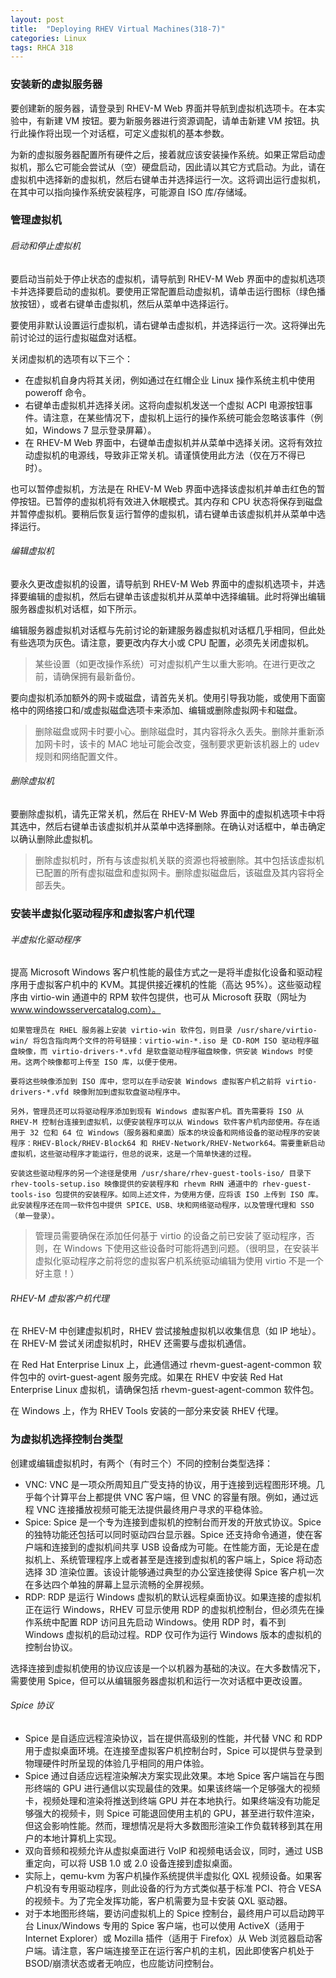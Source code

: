 ```yaml
---
layout: post
title:  "Deploying RHEV Virtual Machines(318-7)"
categories: Linux
tags: RHCA 318
---
```


### 安装新的虚拟服务器

要创建新的服务器，请登录到 RHEV-M Web 界面并导航到虚拟机选项卡。在本实验中，有新建 VM 按钮。要为新服务器进行资源调配，请单击新建 VM 按钮。执行此操作将出现一个对话框，可定义虚拟机的基本参数。

为新的虚拟服务器配置所有硬件之后，接着就应该安装操作系统。如果正常启动虚拟机，那么它可能会尝试从（空）硬盘启动，因此请以其它方式启动。为此，请在虚拟机中选择新的虚拟机，然后右键单击并选择运行一次。这将调出运行虚拟机，在其中可以指向操作系统安装程序，可能源自 ISO 库/存储域。

### 管理虚拟机

###### 启动和停止虚拟机

要启动当前处于停止状态的虚拟机，请导航到 RHEV-M Web 界面中的虚拟机选项卡并选择要启动的虚拟机。要使用正常配置启动虚拟机，请单击运行图标（绿色播放按钮），或者右键单击虚拟机，然后从菜单中选择运行。

要使用非默认设置运行虚拟机，请右键单击虚拟机，并选择运行一次。这将弹出先前讨论过的运行虚拟磁盘对话框。

关闭虚拟机的选项有以下三个：

*    在虚拟机自身内将其关闭，例如通过在红帽企业 Linux 操作系统主机中使用 poweroff 命令。
*    右键单击虚拟机并选择关闭。这将向虚拟机发送一个虚拟 ACPI 电源按钮事件。请注意，在某些情况下，虚拟机上运行的操作系统可能会忽略该事件（例如，Windows 7 显示登录屏幕）。
*    在 RHEV-M Web 界面中，右键单击虚拟机并从菜单中选择关闭。这将有效拉动虚拟机的电源线，导致非正常关机。请谨慎使用此方法（仅在万不得已时）。

也可以暂停虚拟机，方法是在 RHEV-M Web 界面中选择该虚拟机并单击红色的暂停按钮。已暂停的虚拟机将有效进入休眠模式。其内存和 CPU 状态将保存到磁盘并暂停虚拟机。要稍后恢复运行暂停的虚拟机，请右键单击该虚拟机并从菜单中选择运行。 

###### 编辑虚拟机

要永久更改虚拟机的设置，请导航到 RHEV-M Web 界面中的虚拟机选项卡，并选择要编辑的虚拟机，然后右键单击该虚拟机并从菜单中选择编辑。此时将弹出编辑服务器虚拟机对话框，如下所示。

编辑服务器虚拟机对话框与先前讨论的新建服务器虚拟机对话框几乎相同，但此处有些选项为灰色。请注意，要更改内存大小或 CPU 配置，必须先关闭虚拟机。

> 某些设置（如更改操作系统）可对虚拟机产生以重大影响。在进行更改之前，请确保拥有最新备份。

要向虚拟机添加额外的网卡或磁盘，请首先关机。使用引导我功能，或使用下面窗格中的网络接口和/或虚拟磁盘选项卡来添加、编辑或删除虚拟网卡和磁盘。

> 删除磁盘或网卡时要小心。删除磁盘时，其内容将永久丢失。删除并重新添加网卡时，该卡的 MAC 地址可能会改变，强制要求更新该机器上的 udev 规则和网络配置文件。

###### 删除虚拟机

要删除虚拟机，请先正常关机，然后在 RHEV-M Web 界面中的虚拟机选项卡中将其选中，然后右键单击该虚拟机并从菜单中选择删除。在确认对话框中，单击确定以确认删除此虚拟机。

> 删除虚拟机时，所有与该虚拟机关联的资源也将被删除。其中包括该虚拟机已配置的所有虚拟磁盘和虚拟网卡。删除虚拟磁盘后，该磁盘及其内容将全部丢失。 

### 安装半虚拟化驱动程序和虚拟客户机代理

###### 半虚拟化驱动程序

提高 Microsoft Windows 客户机性能的最佳方式之一是将半虚拟化设备和驱动程序用于虚拟客户机中的 KVM。其提供接近裸机的性能（高达 95%）。这些驱动程序由 virtio-win 通道中的 RPM 软件包提供，也可从 Microsoft 获取（网址为 www.windowsservercatalog.com）。

    如果管理员在 RHEL 服务器上安装 virtio-win 软件包，则目录 /usr/share/virtio-win/ 将包含指向两个文件的符号链接：virtio-win-*.iso 是 CD-ROM ISO 驱动程序磁盘映像，而 virtio-drivers-*.vfd 是软盘驱动程序磁盘映像，供安装 Windows 时使用。这两个映像都可上传至 ISO 库，以便于使用。

    要将这些映像添加到 ISO 库中，您可以在手动安装 Windows 虚拟客户机之前将 virtio-drivers-*.vfd 映像附加到虚拟软盘驱动程序中。

    另外，管理员还可以将驱动程序添加到现有 Windows 虚拟客户机。首先需要将 ISO 从 RHEV-M 控制台连接到虚拟机，以便安装程序可以从 Windows 软件客户机内部使用。存在适用于 32 位和 64 位 Windows（服务器和桌面）版本的块设备和网络设备的驱动程序的安装程序：RHEV-Block/RHEV-Block64 和 RHEV-Network/RHEV-Network64。需要重新启动虚拟机，这些驱动程序才能运行，但总的说来，这是一个简单快速的过程。

    安装这些驱动程序的另一个途径是使用 /usr/share/rhev-guest-tools-iso/ 目录下 rhev-tools-setup.iso 映像提供的安装程序和 rhevm RHN 通道中的 rhev-guest-tools-iso 包提供的安装程序。如同上述文件，为使用方便，应将该 ISO 上传到 ISO 库。此安装程序还在同一软件包中提供 SPICE、USB、块和网络驱动程序，以及管理代理和 SSO（单一登录）。 
    
> 管理员需要确保在添加任何基于 virtio 的设备之前已安装了驱动程序，否则，在 Windows 下使用这些设备时可能将遇到问题。（很明显，在安装半虚拟化驱动程序之前将您的虚拟客户机系统驱动编辑为使用 virtio 不是一个好主意！） 

###### RHEV-M 虚拟客户机代理

在 RHEV-M 中创建虚拟机时，RHEV 尝试接触虚拟机以收集信息（如 IP 地址）。在 RHEV-M 尝试关闭虚拟机时，RHEV 还需要与虚拟机通信。

在 Red Hat Enterprise Linux 上，此通信通过 rhevm-guest-agent-common 软件包中的 ovirt-guest-agent 服务完成。如果在 RHEV 中安装 Red Hat Enterprise Linux 虚拟机，请确保包括 rhevm-guest-agent-common 软件包。

在 Windows 上，作为 RHEV Tools 安装的一部分来安装 RHEV 代理。 

### 为虚拟机选择控制台类型

创建或编辑虚拟机时，有两个（有时三个）不同的控制台类型选择：

*    VNC: VNC 是一项众所周知且广受支持的协议，用于连接到远程图形环境。几乎每个计算平台上都提供 VNC 客户端，但 VNC 的容量有限。例如，通过远程 VNC 连接播放视频可能无法提供最终用户寻求的平稳体验。
*    Spice:	Spice 是一个专为连接到虚拟机的控制台而开发的开放式协议。Spice 的独特功能还包括可以同时驱动四台显示器。Spice 还支持命令通道，使在客户端和连接到的虚拟机间共享 USB 设备成为可能。在性能方面，无论是在虚拟机上、系统管理程序上或者甚至是连接到虚拟机的客户端上，Spice 将动态选择 3D 渲染位置。该设计能够通过典型的办公室连接使得 Spice 客户机一次在多达四个单独的屏幕上显示流畅的全屏视频。
*    RDP: RDP 是运行 Windows 虚拟机的默认远程桌面协议。如果连接的虚拟机正在运行 Windows，RHEV 可显示使用 RDP 的虚拟机控制台，但必须先在操作系统中配置 RDP 访问且先启动 Windows。使用 RDP 时，看不到 Windows 虚拟机的启动过程。RDP 仅可作为运行 Windows 版本的虚拟机的控制台协议。

选择连接到虚拟机使用的协议应该是一个以机器为基础的决议。在大多数情况下，需要使用 Spice，但可以从编辑服务器虚拟机和运行一次对话框中更改设置。

###### Spice 协议

*    Spice 是自适应远程渲染协议，旨在提供高级别的性能，并代替 VNC 和 RDP 用于虚拟桌面环境。在连接至虚拟客户机控制台时，Spice 可以提供与登录到物理硬件时所呈现的体验几乎相同的用户体验。
*    Spice 通过自适应远程渲染解决方案实现此效果。本地 Spice 客户端旨在与图形终端的 GPU 进行通信以实现最佳的效果。如果该终端一个足够强大的视频卡，视频处理和渲染将推送到终端 GPU 并在本地执行。如果终端没有功能足够强大的视频卡，则 Spice 可能退回使用主机的 GPU，甚至进行软件渲染，但这会影响性能。然而，理想情况是将大多数图形渲染工作负载转移到其在用户的本地计算机上实现。
*    双向音频和视频允许从虚拟桌面进行 VoIP 和视频电话会议，同时，通过 USB 重定向，可以将 USB 1.0 或 2.0 设备连接到虚拟桌面。
*    实际上，qemu-kvm 为客户机操作系统提供半虚拟化 QXL 视频设备。如果客户机没有专用驱动程序，则此设备的行为方式类似基于标准 PCI、符合 VESA 的视频卡。为了完全发挥功能，客户机需要为显卡安装 QXL 驱动器。
*    对于本地图形终端，要访问虚拟机上的 Spice 控制台，最终用户可以启动跨平台 Linux/Windows 专用的 Spice 客户端，也可以使用 ActiveX（适用于 Internet Explorer）或 Mozilla 插件（适用于 Firefox）从 Web 浏览器启动客户端。请注意，客户端连接至正在运行客户机的主机，因此即使客户机处于 BSOD/崩溃状态或者无响应，也应能访问控制台。


